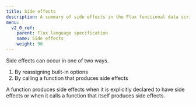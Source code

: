 ```yaml
---
title: Side effects
description: A summary of side effects in the Flux functional data scripting language.
menu:
  v2_0_ref:
    parent: Flux language specification
    name: Side effects
    weight: 90
---
```


Side effects can occur in one of two ways.

1. By reassigning built-in options
2. By calling a function that produces side effects

A function produces side effects when it is explicitly declared to have side effects or when it calls a function that itself produces side effects.
